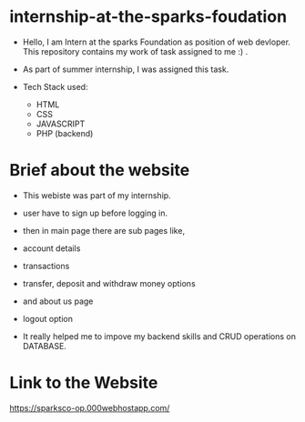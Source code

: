 # internship-at-the-sparks-foudation
- Hello, I am Intern at the sparks Foundation as position of web devloper. This repository contains my work of task assigned to me :) .
- As part of summer internship, I was assigned this task.

- Tech Stack used:
  - HTML
  - CSS
  - JAVASCRIPT
  - PHP (backend)

# Brief about the website
 - This webiste was part of my internship.
 - user have to sign up before logging in.
 - then in main page there are sub pages like,
  - account details
  - transactions
  - transfer, deposit and withdraw money options
  - and about us page
  - logout option 

- It really helped me to impove my backend skills and CRUD operations on DATABASE.


# Link to the Website
 https://sparksco-op.000webhostapp.com/
